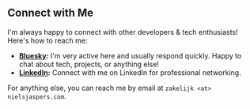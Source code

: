 ## Connect with Me

I'm always happy to connect with other developers & tech enthusiasts! Here's how to reach me:

*   **[Bluesky](https://bsky.app/profile/nielsjaspers.com):** I'm very active here and usually respond quickly. Happy to chat about tech, projects, or anything else!
*   **[LinkedIn](https://www.linkedin.com/in/nielsjasperss/):** Connect with me on LinkedIn for professional networking.

For anything else, you can reach me by email at `zakelijk <at> nielsjaspers.com`.
